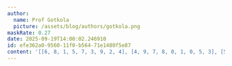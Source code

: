 ```yaml
---
author:
  name: Prof Gotkola
  picture: /assets/blog/authors/gotkola.png
maskRate: 0.27
date: 2025-09-19T14:00:02.246910
id: efe362a0-9560-11f0-b564-71e1480f5e87
content: '[[6, 8, 1, 5, 7, 3, 9, 2, 4], [4, 9, 7, 8, 0, 1, 0, 5, 3], [5, 2, 3, 0, 4, 0, 0, 0, 0], [0, 7, 4, 1, 6, 9, 0, 8, 5], [2, 1, 8, 4, 5, 7, 3, 6, 9], [9, 0, 5, 3, 8, 0, 0, 4, 1], [0, 0, 2, 7, 0, 8, 0, 3, 6], [8, 3, 0, 2, 1, 4, 5, 9, 0], [7, 4, 0, 0, 3, 5, 8, 1, 0]]'
---
```

